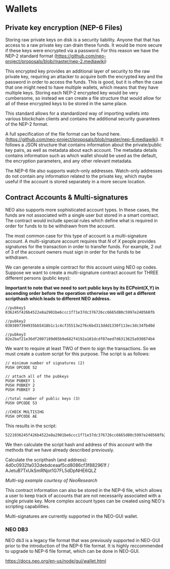 # Wallets

## Private key encryption (NEP-6 Files)
Storing raw private keys on disk is a security liability. Anyone that that has access to a raw private key can drain these funds. It would be more secure if these keys were encrypted via a password. For this reason we have the NEP-2 standard format (https://github.com/neo-project/proposals/blob/master/nep-2.mediawiki)

This encrypted key provides an additional layer of security to the raw private key, requiring an attacker to acquire both the encrypted key and the password in order to access the funds. This is good, but it is often the case that one might need to have multiple wallets, which means that they have multiple keys. Storing each NEP-2 encrypted key would be very cumbersome, so instead we can create a file structure that would allow for all of these encrypted keys to be stored in the same place.

This standard allows for a standardized way of importing wallets into various blockchain clients and contains the additional security guarantees of the NEP-2 format.

A full specification of the file format can be found here. (https://github.com/neo-project/proposals/blob/master/nep-6.mediawiki). It follows a JSON structure that contains information about the private/public key pairs, as well as metadata about each account. The metadata details contains information such as which wallet should be used as the default, the encryption parameters, and any other relevant metadata. 

The NEP-6 file also supports watch-only addresses. Watch-only addresses do not contain any information related to the private key, which maybe useful if the account is stored separately in a more secure location.

## Contract Accounts & Multi-signatures
NEO also supports more sophisticated account types. In these cases, the funds are not associated with a single user but stored in a smart contract. The contract would include special rules which define what is required in order for funds to to be withdrawn from the account. 

The most common case for this type of account is a multi-signature account. A multi-signature account requires that *N* of *X* people provides signatures for the transaction in order to transfer funds. For example, 2 out of 3 of the account owners must sign in order for the funds to be withdrawn.

We can generate a simple contract for this account using NEO op codes. Suppose we want to create a multi-signature contract account for THREE different persons (public keys):

**Important to note that we need to sort public keys by its ECPoint(X,Y) in ascending order before the operation otherwise we will get a different scripthash which leads to different NEO address.**

```
//pubkey1
036245f426b4522e8a2901be6ccc1f71e37dc376726cc6665d80c5997e240568fb

//pubkey2
0303897394935bb5418b1c1c4cf35513e276c6bd313ddd1330f113ec3dc34fbd0d

//pubkey3
02e2baf21e36df2007189d05b9e682f4192a101dcdf07eed7d6313625a930874b4
```

We want to require at least TWO of them to sign the transactions. So we must create a custom script for this purpose. The script is as follows:
```
// minimum number of signatures (2)
PUSH OPCODE 52

// attach all of the pubkeys
PUSH PUBKEY 1
PUSH PUBKEY 2
PUSH PUBKEY 3

//total number of public keys (3)
PUSH OPCODE 53

//CHECK MULTISIHG
PUSH OPCODE AE
```

This results in the script:

```
5221036245f426b4522e8a2901be6ccc1f71e37dc376726cc6665d80c5997e240568fb210303897394935bb5418b1c1c4cf35513e276c6bd313ddd1330f113ec3dc34fbd0d2102e2baf21e36df2007189d05b9e682f4192a101dcdf07eed7d6313625a930874b453ae
```

We then calculate the script hash and address of this account with the methods that we have already described previously.

Calculate the scripthash (and address): 4d0c0932fa032debdceaaf5cd8086cf3f882961f / AJetuB7TxUkSmRNjot1G7FL5dDpNHE6QLZ

*Multi-sig example courtesy of NeoResearch*

This contract information can also be stored in the NEP-6 file, which allows a user to keep track of accounts that are not necessarily associated with a single private key. More complex account types can be created using NEO's scripting capabilities. 

Multi-signatures are currently supported in the NEO-GUI wallet.

### NEO DB3
NEO db3 is a legacy file format that was previously supported in NEO-GUI prior to the introduction of the NEP-6 file format. It is highly reccommended to upgrade to NEP-6 file format, which can be done in NEO-GUI.

https://docs.neo.org/en-us/node/gui/wallet.html
